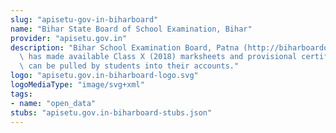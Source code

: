 ```yaml
---
slug: "apisetu-gov-in-biharboard"
name: "Bihar State Board of School Examination, Bihar"
provider: "apisetu.gov.in"
description: "Bihar School Examination Board, Patna (http://biharboardonline.bihar.gov.in)\
  \ has made available Class X (2018) marksheets and provisional certificates, which\
  \ can be pulled by students into their accounts."
logo: "apisetu.gov.in-biharboard-logo.svg"
logoMediaType: "image/svg+xml"
tags:
- name: "open_data"
stubs: "apisetu.gov.in-biharboard-stubs.json"
---
```


